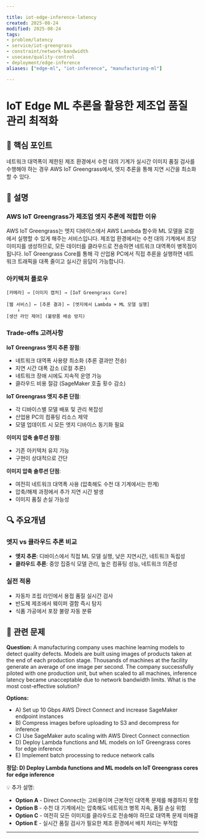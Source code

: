 ```yaml
---

title: iot-edge-inference-latency
created: 2025-08-24
modified: 2025-08-24
tags:
- problem/latency
- service/iot-greengrass
- constraint/network-bandwidth
- usecase/quality-control
- deployment/edge-inference
aliases: ["edge-ml", "iot-inference", "manufacturing-ml"]

---
```


# IoT Edge ML 추론을 활용한 제조업 품질 관리 최적화

## 🎯 핵심 포인트

네트워크 대역폭이 제한된 제조 환경에서 수천 대의 기계가 실시간 이미지 품질 검사를 수행해야 하는 경우 AWS IoT Greengrass에서, 엣지 추론을 통해 지연 시간을 최소화할 수 있다.

## 📝 설명

### AWS IoT Greengrass가 제조업 엣지 추론에 적합한 이유

AWS IoT Greengrass는 엣지 디바이스에서 AWS Lambda 함수와 ML 모델을 로컬에서 실행할 수 있게 해주는 서비스입니다. 제조업 환경에서는 수천 대의 기계에서 초당 이미지를 생성하므로, 모든 데이터를 클라우드로 전송하면 네트워크 대역폭이 병목점이 됩니다. IoT Greengrass Core를 통해 각 산업용 PC에서 직접 추론을 실행하면 네트워크 트래픽을 대폭 줄이고 실시간 응답이 가능합니다.

### 아키텍처 플로우

```
[카메라] → [이미지 캡처] → [IoT Greengrass Core]
                                    ↓
[웹 서비스] ← [추론 결과] ← [엣지에서 Lambda + ML 모델 실행]
    ↓
[생산 라인 제어] (불량품 배송 방지)
```

### Trade-offs 고려사항

**IoT Greengrass 엣지 추론 장점**:
- 네트워크 대역폭 사용량 최소화 (추론 결과만 전송)
- 지연 시간 대폭 감소 (로컬 추론)
- 네트워크 장애 시에도 지속적 운영 가능
- 클라우드 비용 절감 (SageMaker 호출 횟수 감소)

**IoT Greengrass 엣지 추론 단점**:
- 각 디바이스별 모델 배포 및 관리 복잡성
- 산업용 PC의 컴퓨팅 리소스 제약
- 모델 업데이트 시 모든 엣지 디바이스 동기화 필요

**이미지 압축 솔루션 장점**:
- 기존 아키텍처 유지 가능
- 구현이 상대적으로 간단

**이미지 압축 솔루션 단점**:
- 여전히 네트워크 대역폭 사용 (압축해도 수천 대 기계에서는 한계)
- 압축/해제 과정에서 추가 지연 시간 발생
- 이미지 품질 손실 가능성

## 🔍 주요개념

### 엣지 vs 클라우드 추론 비교

- **엣지 추론**: 디바이스에서 직접 ML 모델 실행, 낮은 지연시간, 네트워크 독립성
- **클라우드 추론**: 중앙 집중식 모델 관리, 높은 컴퓨팅 성능, 네트워크 의존성

### 실전 적용

- 자동차 조립 라인에서 용접 품질 실시간 검사
- 반도체 제조에서 웨이퍼 결함 즉시 탐지
- 식품 가공에서 포장 불량 자동 분류

## 📝 관련 문제

**Question:** A manufacturing company uses machine learning models to detect quality defects. Models are built using images of products taken at the end of each production stage. Thousands of machines at the facility generate an average of one image per second. The company successfully piloted with one production unit, but when scaled to all machines, inference latency became unacceptable due to network bandwidth limits. What is the most cost-effective solution?

**Options:**

- A) Set up 10 Gbps AWS Direct Connect and increase SageMaker endpoint instances
- B) Compress images before uploading to S3 and decompress for inference
- C) Use SageMaker auto scaling with AWS Direct Connect connection
- D) Deploy Lambda functions and ML models on IoT Greengrass cores for edge inference
- E) Implement batch processing to reduce network calls

**정답: D) Deploy Lambda functions and ML models on IoT Greengrass cores for edge inference**

💡 추가 설명:

- **Option A** - Direct Connect는 고비용이며 근본적인 대역폭 문제를 해결하지 못함
- **Option B** - 수천 대 기계에서는 압축해도 네트워크 병목 지속, 품질 손실 위험
- **Option C** - 여전히 모든 이미지를 클라우드로 전송해야 하므로 대역폭 문제 미해결
- **Option E** - 실시간 품질 검사가 필요한 제조 환경에서 배치 처리는 부적합

---
